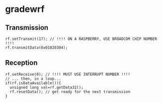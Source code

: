 # gradewrf

## Transmission
```
rf.setTransmit(17); // !!!! ON A RASPBERRY, USE BROADCOM CHIP NUMBER !!!!
rf.transmitData(0x01020304);
```

## Reception
```
rf.setReceive(0); // !!!! MUST USE INTERRUPT NUMBER !!!!
// ... then, in a loop...
if(rf.isDataAvailable()){
  unsigned long val=rf.getData32();
  rf.resetData(); // get ready for the next transmission
}
```
